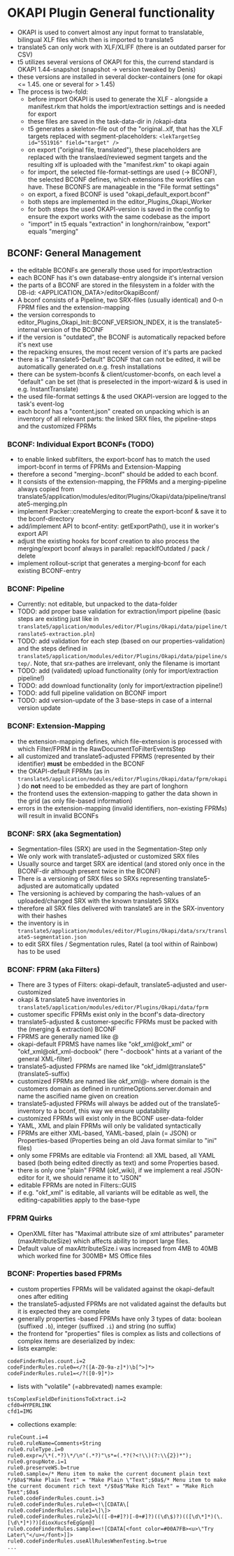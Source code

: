 
# OKAPI Plugin General functionality


* OKAPI is used to convert almost any input format to translatable, bilingual XLF files which then is imported to translate5
* translate5 can only work with XLF/XLIFF (there is an outdated parser for CSV)
* t5 utilizes several versions of OKAPI for this, the currend standard is OKAPI 1.44-snapshot (snapshot -> version tweaked by Denis)
* these versions are installed in several docker-containers (one for okapi <= 1.45. one or several for > 1.45)
* The process is two-fold:
  * before import OKAPI is used to generate the XLF - alongside a manifest.rkm that holds the import/extraction settings and is needed for export
  * these files are saved in the task-data-dir in /okapi-data
  * t5 generates a skeleton-file out of the "original.<extension>.xlf, that has the XLF targets replaced with segment-placeholders: `<lekTargetSeg id="551916" field="target" />`
  * on export ("original file, translated"), these placeholders are replaced with the translaed/reviewed segment targets and the resulting xlf is uploaded with the "manifest.rkm" to okapi again
  * for import, the selected file-format-settings are used (-> BCONF), the selected BCONF defines, which extensions the workfiles can have. These BCONFS are manageable in the "File format settings"
  * on export, a fixed BCONF is used "okapi_default_export.bconf"
  * both steps are implemented in the editor_Plugins_Okapi_Worker
  * for both steps the used OKAPI-version is saved in the config to ensure the export works with the same codebase as the import
  * "import" in t5 equals "extraction" in longhorn/rainbow, "export" equals "merging"


## BCONF: General Management

* the editable BCONFs are generally those used for import/extraction
* each BCONF has it's own database-entry alongside it's internal version
* the parts of a BCONF are stored in the filesystem in a folder with the DB-id: <APPLICATION_DATA>/editorOkapiBconf/<id>
* A bconf consists of a Pipeline, two SRX-files (usually identical) and 0-n FPRM files and the extension-mapping
* the version corresponds to editor_Plugins_Okapi_Init::BCONF_VERSION_INDEX, it is the translate5-internal version of the BCONF
* if the version is "outdated", the BCONF is automatically repacked before it's next use
* the repacking ensures, the most recent version of it's parts are packed
* there is a "Translate5-Default" BCONF that can not be edited, it will be automatically generated on.e.g. fresh installations
* there can be system-bconfs & client/customer-bconfs, on each level a "default" can be set (that is preselected in the import-wizard & is used in e.g. InstantTranslate)
* the used file-format settings & the used OKAPI-version are logged to the task's event-log
* each bconf has a "content.json" created on unpacking which is an inventory of all relevant parts: the linked SRX files, the pipeline-steps and the customized FPRMs


### BCONF: Individual Export BCONFs (TODO)

* to enable linked subfilters, the export-bconf has to match the used import-bconf in terms of FPRMs and Extension-Mapping
* therefore a second "merging-<id>.bconf" should be added to each bconf.
* It consists of the extension-mapping, the FPRMs and a merging-pipeline always copied from translate5/application/modules/editor/Plugins/Okapi/data/pipeline/translate5-merging.pln
* implement Packer::createMerging to create the export-bconf & save it to the bconf-directory
* add/implement API to bconf-entity: getExportPath(), use it in worker's export API
* adjust the existing hooks for bconf creation to also process the merging/export bconf always in parallel: repackIfOutdated / pack / delete
* implement rollout-script that generates a merging-bconf for each existing BCONF-entry


### BCONF: Pipeline

- Currently: not editable, but unpacked to the data-folder
- TODO: add proper base validation for extraction/import pipeline (basic steps are existing just like in `translate5/application/modules/editor/Plugins/Okapi/data/pipeline/translate5-extraction.pln`)
- TODO: add validation for each step (based on our properties-validation) and the steps defined in `translate5/application/modules/editor/Plugins/Okapi/data/pipeline/step/`. Note, that srx-pathes are irrelevant, only the filename is imortant
- TODO: add (validated) upload functionality (only for import/extraction pipeline!)
- TODO: add download functionality (only for import/extraction pipeline!)
- TODO: add full pipeline validation on BCONF import
- TODO: add version-update of the 3 base-steps in case of a internal version update


### BCONF: Extension-Mapping

* the extension-mapping defines, which file-extension is processed with which Filter/FPRM in the RawDocumentToFilterEventsStep
* all customized and translate5-adjusted FPRMS (represented by their identifier) **must** be embedded in the BCONF
* the OKAPI-default FPRMs (as in `translate5/application/modules/editor/Plugins/Okapi/data/fprm/okapi`) do **not** need to be embedded as they are part of longhorn
* the frontend uses the extension-mapping to gather the data shown in the grid (as only file-based information)
* errors in the extension-mapping (invalid identifiers, non-existing FPRMs) will result in invalid BCONFs


### BCONF: SRX (aka Segmentation)

* Segmentation-files (SRX) are used in the Segmentation-Step only
* We only work with translate5-adjusted or customized SRX files
* Usually source and target SRX are identical (and stored only once in the BCONF-dir although present twice in the BCONF)
* There is a versioning of SRX files so SRXs representing translate5-adjusted are automatically updated
* The versioning is achieved by comparing the hash-values of an uploaded/changed SRX with the known translate5 SRXs
* therefore all SRX files delivered with translate5 are in the SRX-inventory with their hashes
* the inventory is in `translate5/application/modules/editor/Plugins/Okapi/data/srx/translate5-segmentation.json`
* to edit SRX files / Segmentation rules, Ratel (a tool within of Rainbow) has to be used


### BCONF: FPRM (aka Filters)

* There are 3 types of Filters: okapi-default, translate5-adjusted and user-customized
* okapi & translate5 have inventories in `translate5/application/modules/editor/Plugins/Okapi/data/fprm`
* customer specific FPRMs exist only in the bconf's data-directory
* translate5-adjusted & customer-specific FPRMs must be packed with the (merging & extraction) BCONF
* FPRMS are generally named like <okapi-type>@<variant>
* okapi-default FPRMS have names like "okf_xml@okf_xml" or "okf_xml@okf_xml-docbook" (here "-docbook" hints at a variant of the general XML-filter)
* translate5-adjusted FPRMs are named like "okf_idml@translate5" (translate5-suffix)
* customized FPRMs are named like okf_xml@<domain>-<name> where domain is the customers domain as defined in runtimeOptions.server.domain and name the ascified name given on creation
* translate5-adjusted FPRMs will always be added out of the translate5-inventory to a bconf, this way we ensure updatability
* customized FPRMs will exist only in the BCONF user-data-folder
* YAML, XML and plain FPRMs will only be validated syntactically
* FPRMs are either XML-based, YAML-based, plain (= JSON) or Properties-based (Properties being an old Java format similar to "ini" files)
* only some FPRMs are editable via Frontend: all XML based, all YAML based (both being edited directly as text) and some Properties based.
* there is only one "plain" FPRM (okf_wiki), if we implement a real JSON-editor for it, we should rename it to "JSON"
* editable FPRMs are noted in Filters::GUIS
* if e.g. "okf_xml" is editable, all variants will be editable as well, the editing-capabilities apply to the base-type

### FPRM Quirks

* OpenXML filter has "Maximal attribute size of xml attributes" parameter (maxAttributeSize) which affects ability to import large files.
* Default value of maxAttributeSize.i was increased from 4MB to 40MB which worked fine for 300MB+ MS Office files   

### BCONF: Properties based FPRMs

* custom properties FPRMs will be validated against the okapi-default ones after editing
* the translate5-adjusted FPRMs are not validated against the defaults but it is expected they are complete
* generally properties -based FPRMs have only 3 types of data: boolean (suffixed `.b`), integer (suffixed `.i`) and string (no suffix)
* the frontend for "properties" files is complex as lists and collections of complex items are deserialized by index:
* lists example:
```
codeFinderRules.count.i=2
codeFinderRules.rule0=</?([A-Z0-9a-z]*)\b[^>]*>
codeFinderRules.rule1=</?([0-9]*)>
```
* lists with "volatile" (=abbrevated) names example:
```
tsComplexFieldDefinitionsToExtract.i=2
cfd0=HYPERLINK
cfd1=IMG
```
* collections example:
```
ruleCount.i=4
rule0.ruleName=Comments+String
rule0.ruleType.i=0
rule0.expr=/\*(.*?)\*/\n"(.*?)"\s*=(.*?(?<!\\)(?:\\{2})*");
rule0.groupNote.i=1
rule0.preserveWS.b=true
rule0.sample=/* Menu item to make the current document plain text */$0a$"Make Plain Text" = "Make Plain \"Text";$0a$/* Menu item to make the current document rich text */$0a$"Make Rich Text" = "Make Rich Text";$0a$
rule0.codeFinderRules.count.i=3
rule0.codeFinderRules.rule0=<!\[CDATA\[
rule0.codeFinderRules.rule1=\]\]>
rule0.codeFinderRules.rule2=%(([-0+#]?)[-0+#]?)((\d\$)?)(([\d\*]*)(\.[\d\*]*)?)[dioxXucsfeEgGpn@]
rule0.codeFinderRules.sample=<![CDATA[<font color=#00A7FB><u>\"Try Later\"</u></font>]]>
rule0.codeFinderRules.useAllRulesWhenTesting.b=true
...
```


 
